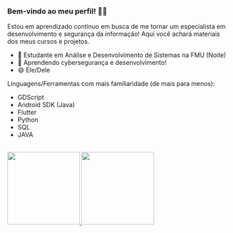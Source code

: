 ### Bem-vindo ao meu perfil! 🐱‍👤

Estou em aprendizado contínuo em busca de me tornar um especialista em desenvolvimento e segurança da informação!
Aqui você achará materiais dos meus cursos e projetos.
- 🔭 Estudante em Análise e Desenvolvimento de Sistemas na FMU (Noite)
- 🌱 Aprendendo cybersegurança e desenvolvimento!
- 😄 Ele/Dele

Linguagens/Ferramentas com mais familiaridade (de mais para menos):
- GDScript
- Android SDK (Java)
- Flutter
- Python 
- SQL
- JAVA

<br>
 <a href="https://github.com/CaioLuppo">
 <img height="165em" src="https://github-readme-stats.vercel.app/api?username=CaioLuppo&show_icons=true&theme=dark&include_all_commits=true&count_private=true"/>
 <img height="165em" src="https://github-readme-stats.vercel.app/api/top-langs/?username=CaioLuppo&layout=compact&langs_count=7&theme=dark"/>

